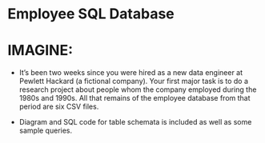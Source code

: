 # Employee SQL Database

# IMAGINE:
- It’s been two weeks since you were hired as a new data engineer at Pewlett Hackard (a fictional company). 
  Your first major task is to do a research project about people whom the company employed during the 1980s and 1990s. 
  All that remains of the employee database from that period are six CSV files.

- Diagram and SQL code for table schemata is included as well as some sample queries.
